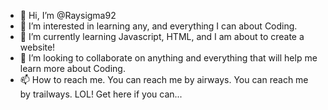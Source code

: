 - 👋 Hi, I’m @Raysigma92
- 👀 I’m interested in learning any, and everything I can about Coding.
- 🌱 I’m currently learning Javascript, HTML, and I am about to create a website!
- 💞️ I’m looking to collaborate on anything and everything that will help me learn more about Coding.
- 📫 How to reach me. You can reach me by airways. You can reach me by trailways. LOL! Get here if you can...

<!---
Raysigma92/Raysigma92 is a ✨ special ✨ repository because its `README.md` (this file) appears on your GitHub profile.
You can click the Preview link to take a look at your changes.
--->
